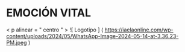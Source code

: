 # EMOCIÓN VITAL

< p  alinear = " centro " >
![ Logotipo ] ( https://iaelaonline.com/wp-content/uploads/2024/05/WhatsApp-Image-2024-05-14-at-3.36.23-PM.jpeg )
